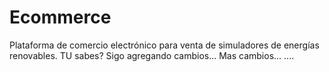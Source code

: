 # Ecommerce
Plataforma de comercio electrónico para venta de simuladores de energías renovables.
TU sabes?
Sigo agregando cambios... 
Mas cambios...
....
